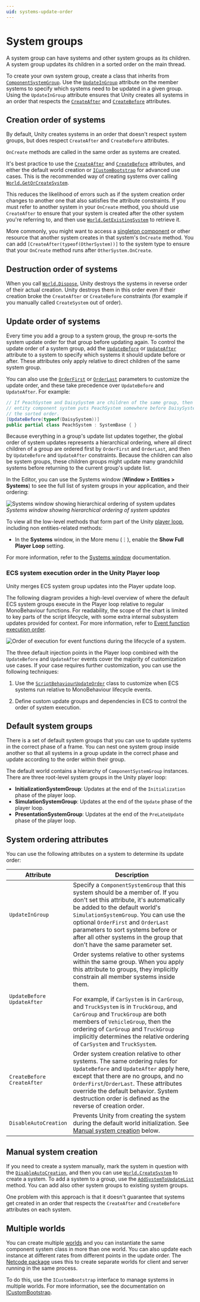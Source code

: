 ```yaml
---
uid: systems-update-order
---
```


# System groups

A system group can have systems and other system groups as its children. A system group updates its children in a sorted order on the main thread. 

To create your own system group, create a class that inherits from [`ComponentSystemGroup`](xref:Unity.Entities.ComponentSystemGroup). Use the [`UpdateInGroup`](xref:Unity.Entities.UpdateInGroupAttribute) attribute on the member systems to specify which systems need to be updated in a given group. Using the `UpdateInGroup` attribute ensures that Unity creates all systems in an order that respects the [`CreateAfter`](xref:Unity.Entities.CreateAfterAttribute) and [`CreateBefore`](xref:Unity.Entities.CreateBeforeAttribute) attributes. 

## Creation order of systems

By default, Unity creates systems in an order that doesn't respect system groups, but does respect `CreateAfter` and `CreateBefore` attributes. 

`OnCreate` methods are called in the same order as systems are created. 

It's best practice to use the [`CreateAfter`](xref:Unity.Entities.CreateAfterAttribute) and [`CreateBefore`](xref:Unity.Entities.CreateBeforeAttribute) attributes, and either the default world creation or [`ICustomBootstrap`](systems-icustombootstrap.md) for advanced use cases. This is the recommended way of creating systems over calling [`World.GetOrCreateSystem`](xref:Unity.Entities.World.CreateSystem*). 

This reduces the likelihood of errors such as if the system creation order changes to another one that also satisfies the attribute constraints. If you must refer to another system in your `OnCreate` method, you should use `CreateAfter` to ensure that your system is created after the other system you're referring to, and then use [`World.GetExistingSystem`](xref:Unity.Entities.World.GetExistingSystem*) to retrieve it.

More commonly, you might want to access a [singleton component](components-singleton.md) or other resource that another system creates in that system's `OnCreate` method. You can add `[CreateAfter(typeof(OtherSystem))]` to the system type to ensure that your `OnCreate` method runs after `OtherSystem.OnCreate`. 

## Destruction order of systems

When you call [`World.Dispose`](xref:Unity.Entities.World.Dispose), Unity destroys the systems in reverse order of their actual creation. Unity destroys them in this order even if their creation broke the `CreateAfter` or `CreateBefore` constraints (for example if you manually called `CreateSystem` out of order).

## Update order of systems

Every time you add a group to a system group, the group re-sorts the system update order for that group before updating again. To control the update order of a system group, add the [`UpdateBefore`](xref:Unity.Entities.UpdateBeforeAttribute) or [`UpdateAfter`](xref:Unity.Entities.UpdateAfterAttribute) attribute to a system to specify which systems it should update before or after. These attributes only apply relative to direct children of the same system group. 

You can also use the [`OrderFirst`](xref:Unity.Entities.UpdateInGroupAttribute.OrderFirst) or [`OrderLast`](xref:Unity.Entities.UpdateInGroupAttribute.OrderLast) parameters to customize the update order, and these take precedence over `UpdateBefore` and `UpdateAfter`. For example:

```c#
// If PeachSystem and DaisySystem are children of the same group, then the
// entity component system puts PeachSystem somewhere before DaisySystem in 
// the sorted order.
[UpdateBefore(typeof(DaisySystem))]
public partial class PeachSystem : SystemBase { }
```

Because everything in a group's update list updates together, the global order of system updates represents a hierarchical ordering, where all direct children of a group are ordered first by `OrderFirst` and `OrderLast`, and then by `UpdateBefore` and `UpdateAfter` constraints. Because the children can also be system groups, these children groups might update many grandchild systems before returning to the current group's update list. 

In the Editor, you can use the Systems window (**Window &gt; Entities &gt; Systems**) to see the full list of system groups in your application, and their ordering:

![Systems window showing hierarchical ordering of system updates](images/editor-system-window.png)<br/>_Systems window showing hierarchical ordering of system updates_

To view all the low-level methods that form part of the Unity [player loop](https://docs.unity3d.com/ScriptReference/LowLevel.PlayerLoop.html), including non entities-related methods:

* In the **Systems** window, in the More menu (⋮), enable the **Show Full Player Loop** setting.

For more information, refer to the [Systems window](editor-systems-window.md) documentation.

### ECS system execution order in the Unity Player loop

Unity merges ECS system group updates into the Player update loop.

The following diagram provides a high-level overview of where the default ECS system groups execute in the Player loop relative to regular MonoBehaviour functions. For readability, the scope of the chart is limited to key parts of the script lifecycle, with some extra internal subsystem updates provided for context. For more information, refer to [Event function execution order](https://docs.unity3d.com/6000.2/Documentation/Manual/execution-order.html).

![Order of execution for event functions during the lifecycle of a system.](images/monobehaviour_flowchart_with_ecs.svg)

The three default injection points in the Player loop combined with the `UpdateBefore` and `UpdateAfter` events cover the majority of customization use cases. If your case requires further customization, you can use the following techniques:

1. Use the [`ScriptBehaviourUpdateOrder`](xref:Unity.Entities.ScriptBehaviourUpdateOrder) class to customize when ECS systems run relative to MonoBehaviour lifecycle events.

2. Define custom update groups and dependencies in ECS to control the order of system execution.

## Default system groups

There is a set of default system groups that you can use to update systems in the correct 
phase of a frame. You can nest one system group inside another so that all systems in a group update in the correct phase and update according to the order within their group.

The default world contains a hierarchy of `ComponentSystemGroup` instances. There are three root-level system groups in the Unity player loop:

* **InitializationSystemGroup**: Updates at the end of the `Initialization` phase of the player loop.
* **SimulationSystemGroup**: Updates at the end of the `Update` phase of the player loop.
* **PresentationSystemGroup**: Updates at the end of the `PreLateUpdate` phase of the player loop.

## System ordering attributes

You can use the following attributes on a system to determine its update order:

|**Attribute**| **Description**|
|---|---|
|`UpdateInGroup`| Specify a `ComponentSystemGroup` that this system should be a member of. If you don't set this attribute, it's automatically be added to the default world's `SimulationSystemGroup`. You can use the optional `OrderFirst` and `OrderLast` parameters to sort systems before or after all other systems in the group that don't have the same parameter set.|
|`UpdateBefore`<br/>`UpdateAfter`| Order systems relative to other systems within the same group. When you apply this attribute to groups, they implicitly constrain all member systems inside them.<br/><br/> For example, if `CarSystem` is in `CarGroup`, and `TruckSystem` is in `TruckGroup`, and `CarGroup` and `TruckGroup` are both members of `VehicleGroup`, then the ordering of `CarGroup` and `TruckGroup` implicitly determines the relative ordering of `CarSystem` and `TruckSystem`. |
|`CreateBefore`<br/>`CreateAfter`| Order system creation relative to other systems. The same ordering rules for `UpdateBefore` and `UpdateAfter` apply here, except that there are no groups, and no `OrderFirst`/`OrderLast`. These attributes override the default behavior. System destruction order is defined as the reverse of creation order. |
|`DisableAutoCreation`| Prevents Unity from creating the system during the default world initialization. See [Manual system creation](#manual-system-creation) below.|

## Manual system creation

If you need to create a system manually, mark the system in question with the [`DisableAutoCreation`](xref:Unity.Entities.DisableAutoCreationAttribute), and then you can use [`World.CreateSystem`](xref:Unity.Entities.World.CreateSystem*) to create a system. To add a system to a group, use the [`AddSystemToUpdateList`](xref:Unity.Entities.ComponentSystemGroup.AddSystemToUpdateList*) method. You can add also other system groups to existing system groups. 

One problem with this approach is that it doesn't guarantee that systems get created in an order that respects the `CreateAfter` and `CreateBefore` attributes on each system.

## Multiple worlds

You can create multiple [worlds](concepts-worlds.md) and you can instantiate the same component system class in more than one world. You can also update each instance at different rates from different points in the update order. The [Netcode package](https://docs.unity3d.com/Packages/com.unity.netcode@latest) uses this to create separate worlds for client and server running in the same process.

To do this, use the `ICustomBootstrap` interface to manage systems in multiple worlds. For more information, see the documentation on [ICustomBootstrap](systems-icustombootstrap.md).

